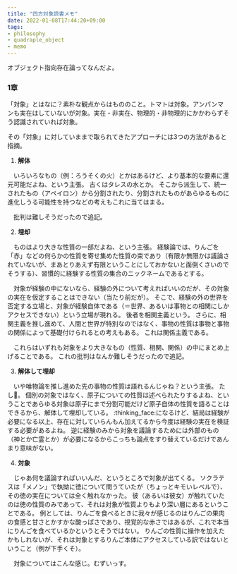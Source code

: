 ```yaml
---
title: "四方対象読書メモ"
date: 2022-01-08T17:44:20+09:00
tags:
- philosophy
- quadraple_object
- memo
---
```


オブジェクト指向存在論ってなんだよ。

### 1章

「対象」とはなに？素朴な観点からはもののこと。トマトは対象。アンパンマンも実在はしていないが対象。実在・非実在、物理的・非物理的にかかわらずそう認識されていれば対象。

その「対象」に対していままで取られてきたアプローチには3つの方法があると指摘。

1. __解体__

　いろいろなもの（例：ろうそくの火）とかはあるけど、より基本的な要素に還元可能だよね、という主張。
古くはタレスの水とか。
そこから派生して、統一されたもの（アペイロン）から分割されたり、分割されたものがあらゆるものに進化しうる可能性を持つなどの考えもこれに当てはまる。

　批判は難しそうだったので追記。

2. __埋却__

　ものはより大きな性質の一部だよね、という主張。
経験論では、りんごを「赤」などの何らかの性質を寄せ集めた性質の束であり（有限か無限かは議論されていないが、まあとりあえず有限ということにしておかないと面倒くさいのでそうする）、習慣的に経験する性質の集合のニックネームであるとする。

　対象が経験の中にないなら、経験の外について考えればいいのだが、その対象の実在を仮定することはできない（当たり前だが）。
そこで、経験の外の世界を否定する立場と、対象が経験自体である（＝世界、あるいは事物との相関にしかアクセスできない）という立場が現れる。
後者を相関主義という。
さらに、相関主義を推し進めて、人間と世界が特別なのではなく、事物の性質は事物と事物の関係によって基礎付けられるとの考えもある。
これは関係主義である。

　これらはいずれも対象をより大きなもの（性質、相関、関係）の中にまとめ上げることである。
これの批判はなんか難しそうだったので追記。

3. __解体して埋却__

　いや唯物論を推し進めた先の事物の性質は語れるんじゃね？という主張。
たし🦀。
個別の対象ではなく、原子についての性質は述べられたりするよね、ということであらゆる対象は原子にまで分割可能だけど原子自体の性質を語ることはできるから、解体して埋却している。
:thinking_face:になるけど、結局は経験が必要になる以上、存在に対していらんもん加えてるから今度は経験の実在を検証する必要があるよね。
逆に経験のみから対象を議論するためには外部のもの（神とか亡霊とか）が必要になるからこっちも論点をすり替えているだけであんまり意味がない。

4. __対象__

　じゃあ何を議論すればいいんだ、というところで対象が出てくる。
ソクラテスは「メノン」で執拗に徳について問うていたが（ちょっとキモいレベルで）、その徳の実在については全く触れなかった。
彼（あるいは彼女）が触れていたのは徳の性質のみであって、それは対象が性質よりもより深い層にあるということである。
例としては、りんごを食べるときに我々が感じるのはりんごの果肉の食感と甘さとかすかな酸っぱさであり、視覚的な赤さではあるが、これで本当にりんごを食べているかというとそうではない。
りんごの性質に操作を加えたかもしれないが、それは対象とするりんご本体にアクセスしている訳ではないということ（例が下手くそ）。

　対象についてはこんな感じ。むずいっす。

